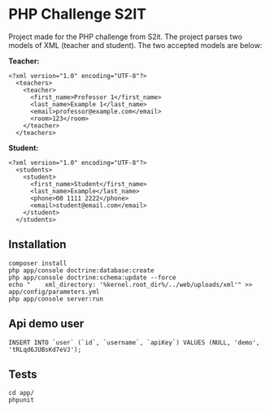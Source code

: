 # PHP Challenge S2IT

Project made for the PHP challenge from S2it.
The project parses two models of XML (teacher and student).
The two accepted models are below:

**Teacher:**
```
<?xml version="1.0" encoding="UTF-8"?>
  <teachers>
    <teacher>
      <first_name>Professor 1</first_name>
      <last_name>Example 1</last_name>
      <email>professor@example.com</email>
      <room>123</room>
    </teacher>
  </teachers>
```
**Student:**
```
<?xml version="1.0" encoding="UTF-8"?>
  <students>
    <student>
      <first_name>Student</first_name>
      <last_name>Example</last_name>
      <phone>00 1111 2222</phone>
      <email>student@email.com</email>
    </student>
  </students>
```
Installation
------------

```
composer install
php app/console doctrine:database:create
php app/console doctrine:schema:update --force
echo "    xml_directory: '%kernel.root_dir%/../web/uploads/xml'" >> app/config/parameters.yml
php app/console server:run
```

Api demo user
-------------
```
INSERT INTO `user` (`id`, `username`, `apiKey`) VALUES (NULL, 'demo', 'tRLqd6JUBsKd7eVJ');
```
Tests
-----

```
cd app/
phpunit
```